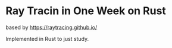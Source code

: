 # Ray Tracin in One Week on Rust

based by https://raytracing.github.io/

Implemented in Rust to just study.
